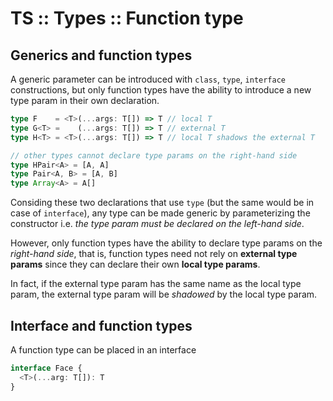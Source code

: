 # TS :: Types :: Function type

## Generics and function types

A generic parameter can be introduced with `class`, `type`, `interface` constructions, but only function types have the ability to introduce a new type param in their own declaration.

```ts
type F    = <T>(...args: T[]) => T // local T
type G<T> =    (...args: T[]) => T // external T
type H<T> = <T>(...args: T[]) => T // local T shadows the external T

// other types cannot declare type params on the right-hand side
type HPair<A> = [A, A]
type Pair<A, B> = [A, B]
type Array<A> = A[]
```

Considing these two declarations that use `type` (but the same would be in case of `interface`), any type can be made generic by parameterizing the constructor i.e. *the type param must be declared on the left-hand side*.

However, only function types have the ability to declare type params on the *right-hand side*, that is, function types need not rely on **external type params** since they can declare their own **local type params**.

In fact, if the external type param has the same name as the local type param, the external type param will be *shadowed* by the local type param.


## Interface and function types

A function type can be placed in an interface

```ts
interface Face {
  <T>(...arg: T[]): T
}
```
